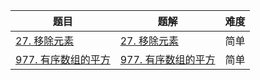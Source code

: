 | 题目                                                         | 题解                                                         | 难度 |
| ------------------------------------------------------------ | ------------------------------------------------------------ | ---- |
| [27. 移除元素](https://leetcode.cn/problems/remove-element/) | [27. 移除元素](https://github.com/Hipopaaaaa/MyLeetcode/blob/main/question/20-30/27.%20%E7%A7%BB%E9%99%A4%E5%85%83%E7%B4%A0.md) | 简单 |
| [977. 有序数组的平方](https://leetcode.cn/problems/squares-of-a-sorted-array/description/) | [977. 有序数组的平方](https://github.com/Hipopaaaaa/MyLeetcode/blob/main/question/970-980/977.%20%E6%9C%89%E5%BA%8F%E6%95%B0%E7%BB%84%E7%9A%84%E5%B9%B3%E6%96%B9.md) | 简单 |

